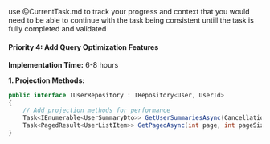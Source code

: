  use @CurrentTask.md to track your progress and context that you would need to be able to continue with the task being consistent untill the task is fully completed and validated 

#### **Priority 4: Add Query Optimization Features**

**Implementation Time:** 6-8 hours

**1. Projection Methods:**
```csharp
public interface IUserRepository : IRepository<User, UserId>
{
    // Add projection methods for performance
    Task<IEnumerable<UserSummaryDto>> GetUserSummariesAsync(CancellationToken cancellationToken = default);
    Task<PagedResult<UserListItem>> GetPagedAsync(int page, int pageSize, CancellationToken cancellationToken = default);
}
```